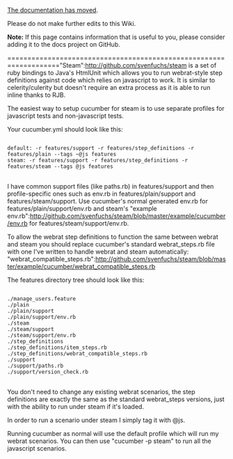 [The documentation has moved](https://docs.cucumber.io/).

Please do not make further edits to this Wiki.

**Note:** If this page contains information that is useful to you, please consider adding it to the docs project on GitHub.

==================================================================="Steam":http://github.com/svenfuchs/steam is a set of ruby bindings to Java's HtmlUnit which allows you to run webrat-style step definitions against code which relies on javascript to work. It is similar to celerity/culerity but doesn't require an extra process as it is able to run inline thanks to RJB.

The easiest way to setup cucumber for steam is to use separate profiles for javascript tests and non-javascript tests.

Your cucumber.yml should look like this:

<pre>
<code>
default: -r features/support -r features/step_definitions -r features/plain --tags ~@js features
steam: -r features/support -r features/step_definitions -r features/steam --tags @js features
</code>
</pre>

I have common support files (like paths.rb) in features/support and then profile-specific ones such as env.rb in features/plain/support and features/steam/support. Use cucumber's normal generated env.rb for features/plain/support/env.rb and steam's "example env.rb":http://github.com/svenfuchs/steam/blob/master/example/cucumber/env.rb for features/steam/support/env.rb.

To allow the webrat step definitions to function the same between webrat and steam you should replace cucumber's standard webrat_steps.rb file with one I've written to handle webrat and steam automatically: "webrat_compatible_steps.rb":http://github.com/svenfuchs/steam/blob/master/example/cucumber/webrat_compatible_steps.rb

The features directory tree should look like this:

<pre>
<code>
./manage_users.feature
./plain
./plain/support
./plain/support/env.rb
./steam
./steam/support
./steam/support/env.rb
./step_definitions
./step_definitions/item_steps.rb
./step_definitions/webrat_compatible_steps.rb
./support
./support/paths.rb
./support/version_check.rb
</code>
</pre>

You don't need to change any existing webrat scenarios, the step definitions are exactly the same as the standard webrat_steps versions, just with the ability to run under steam if it's loaded.

In order to run a scenario under steam I simply tag it with @js.

Running cucumber as normal will use the default profile which will run my webrat scenarios. You can then use "cucumber -p steam" to run all the javascript scenarios.